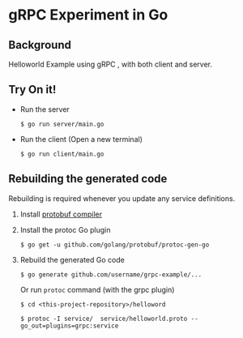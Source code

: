 gRPC Experiment in Go
======================

Background
-------------

Helloworld Example using gRPC , with both client and server.


Try On it!
-------------

- Run the server

  ```
  $ go run server/main.go
  ```

- Run the client (Open a new terminal)

  ```
  $ go run client/main.go
  ```

Rebuilding the generated code
----------------------------------------

Rebuilding is required whenever you update any service definitions. 

1. Install [protobuf compiler](https://github.com/google/protobuf/blob/master/README.md#protocol-compiler-installation)

2. Install the protoc Go plugin

   ```
   $ go get -u github.com/golang/protobuf/protoc-gen-go
   ```

3. Rebuild the generated Go code

   ```
   $ go generate github.com/username/grpc-example/...
   ```
   
   Or run `protoc` command (with the grpc plugin)
   
   ```
   $ cd <this-project-repository>/helloword

   $ protoc -I service/  service/helloworld.proto --go_out=plugins=grpc:service
   ```

